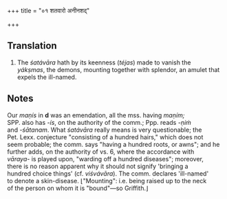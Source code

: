 +++
title = "०१ शतवारो अनीनशद्"

+++
## Translation
1. The *śatávāra* hath by its keenness (*téjas*) made to vanish the  
*yákṣmas*, the demons, mounting together with splendor, an amulet that  
expels the ill-named.

## Notes
Our *maṇís* in **d** was an emendation, all the mss. having *maṇím;*  
SPP. also has *-ís*, on the authority of the comm.; Ppp. reads *-ṇiṁ*  
and *-śātanam*. What *śatávāra* really means is very questionable; the  
Pet. Lexx. conjecture "consisting of a hundred hairs," which does not  
seem probable; the comm. says "having a hundred roots, or awns"; and he  
further adds, on the authority of vs. 6, where the accordance with  
*vāraya-* is played upon, "warding off a hundred diseases"; moreover,  
there is no reason apparent why it should not signify 'bringing a  
hundred choice things' (cf. *viśvávāra*). The comm. declares 'ill-named'  
to denote a skin-disease. ⌊"Mounting": i.e. being raised up to the neck  
of the person on whom it is "bound"—so Griffith.⌋
